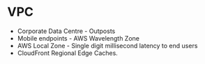 # VPC

- Corporate Data Centre - Outposts
- Mobile endpoints - AWS Wavelength Zone
- AWS Local Zone - Single digit millisecond latency to end users
- CloudFront Regional Edge Caches.